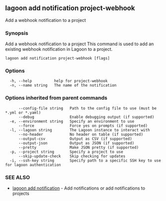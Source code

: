 ## lagoon add notification project-webhook

Add a webhook notification to a project

### Synopsis

Add a webhook notification to a project
This command is used to add an existing webhook notification in Lagoon to a project.

```
lagoon add notification project-webhook [flags]
```

### Options

```
  -h, --help          help for project-webhook
  -n, --name string   The name of the notification
```

### Options inherited from parent commands

```
      --config-file string   Path to the config file to use (must be *.yml or *.yaml)
      --debug                Enable debugging output (if supported)
  -e, --environment string   Specify an environment to use
      --force                Force yes on prompts (if supported)
  -l, --lagoon string        The Lagoon instance to interact with
      --no-header            No header on table (if supported)
      --output-csv           Output as CSV (if supported)
      --output-json          Output as JSON (if supported)
      --pretty               Make JSON pretty (if supported)
  -p, --project string       Specify a project to use
      --skip-update-check    Skip checking for updates
  -i, --ssh-key string       Specify path to a specific SSH key to use for lagoon authentication
```

### SEE ALSO

* [lagoon add notification](lagoon_add_notification.md)	 - Add notifications or add notifications to projects

